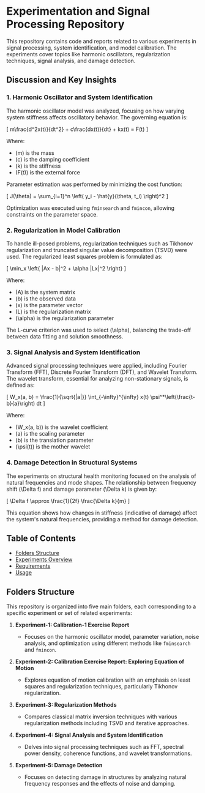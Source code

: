 
# Experimentation and Signal Processing Repository

This repository contains code and reports related to various experiments in signal processing, system identification, and model calibration. The experiments cover topics like harmonic oscillators, regularization techniques, signal analysis, and damage detection.

## Discussion and Key Insights

### 1. Harmonic Oscillator and System Identification

The harmonic oscillator model was analyzed, focusing on how varying system stiffness affects oscillatory behavior. The governing equation is:

\[
m\frac{d^2x(t)}{dt^2} + c\frac{dx(t)}{dt} + kx(t) = F(t)
\]

Where:
- \(m\) is the mass
- \(c\) is the damping coefficient
- \(k\) is the stiffness
- \(F(t)\) is the external force

Parameter estimation was performed by minimizing the cost function:

\[
J(\theta) = \sum_{i=1}^n \left( y_i - \hat{y}(\theta, t_i) \right)^2
\]

Optimization was executed using `fminsearch` and `fmincon`, allowing constraints on the parameter space.

### 2. Regularization in Model Calibration

To handle ill-posed problems, regularization techniques such as Tikhonov regularization and truncated singular value decomposition (TSVD) were used. The regularized least squares problem is formulated as:

\[
\min_x \left\{ \|Ax - b\|^2 + \alpha \|Lx\|^2 \right\}
\]

Where:
- \(A\) is the system matrix
- \(b\) is the observed data
- \(x\) is the parameter vector
- \(L\) is the regularization matrix
- \(\alpha\) is the regularization parameter

The L-curve criterion was used to select \(\alpha\), balancing the trade-off between data fitting and solution smoothness.

### 3. Signal Analysis and System Identification

Advanced signal processing techniques were applied, including Fourier Transform (FFT), Discrete Fourier Transform (DFT), and Wavelet Transform. The wavelet transform, essential for analyzing non-stationary signals, is defined as:

\[
W_x(a, b) = \frac{1}{\sqrt{|a|}} \int_{-\infty}^{\infty} x(t) \psi^*\left(\frac{t-b}{a}\right) dt
\]

Where:
- \(W_x(a, b)\) is the wavelet coefficient
- \(a\) is the scaling parameter
- \(b\) is the translation parameter
- \(\psi(t)\) is the mother wavelet

### 4. Damage Detection in Structural Systems

The experiments on structural health monitoring focused on the analysis of natural frequencies and mode shapes. The relationship between frequency shift \(\Delta f\) and damage parameter \(\Delta k\) is given by:

\[
\Delta f \approx \frac{1}{2f} \frac{\Delta k}{m}
\]

This equation shows how changes in stiffness (indicative of damage) affect the system's natural frequencies, providing a method for damage detection.

## Table of Contents

- [Folders Structure](#folders-structure)
- [Experiments Overview](#experiments-overview)
- [Requirements](#requirements)
- [Usage](#usage)

## Folders Structure

This repository is organized into five main folders, each corresponding to a specific experiment or set of related experiments:

1. **Experiment-1: Calibration-1 Exercise Report**
   - Focuses on the harmonic oscillator model, parameter variation, noise analysis, and optimization using different methods like `fminsearch` and `fmincon`.
   
2. **Experiment-2: Calibration Exercise Report: Exploring Equation of Motion**
   - Explores equation of motion calibration with an emphasis on least squares and regularization techniques, particularly Tikhonov regularization.
   
3. **Experiment-3: Regularization Methods**
   - Compares classical matrix inversion techniques with various regularization methods including TSVD and iterative approaches.
   
4. **Experiment-4: Signal Analysis and System Identification**
   - Delves into signal processing techniques such as FFT, spectral power density, coherence functions, and wavelet transformations.
   
5. **Experiment-5: Damage Detection**
   - Focuses on detecting damage in structures by analyzing natural frequency responses and the effects of noise and damping.

